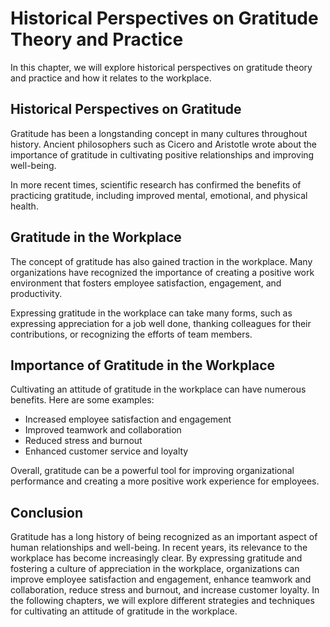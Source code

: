 Historical Perspectives on Gratitude Theory and Practice
===============================================================================================================

In this chapter, we will explore historical perspectives on gratitude theory and practice and how it relates to the workplace.

Historical Perspectives on Gratitude
------------------------------------

Gratitude has been a longstanding concept in many cultures throughout history. Ancient philosophers such as Cicero and Aristotle wrote about the importance of gratitude in cultivating positive relationships and improving well-being.

In more recent times, scientific research has confirmed the benefits of practicing gratitude, including improved mental, emotional, and physical health.

Gratitude in the Workplace
--------------------------

The concept of gratitude has also gained traction in the workplace. Many organizations have recognized the importance of creating a positive work environment that fosters employee satisfaction, engagement, and productivity.

Expressing gratitude in the workplace can take many forms, such as expressing appreciation for a job well done, thanking colleagues for their contributions, or recognizing the efforts of team members.

Importance of Gratitude in the Workplace
----------------------------------------

Cultivating an attitude of gratitude in the workplace can have numerous benefits. Here are some examples:

* Increased employee satisfaction and engagement
* Improved teamwork and collaboration
* Reduced stress and burnout
* Enhanced customer service and loyalty

Overall, gratitude can be a powerful tool for improving organizational performance and creating a more positive work experience for employees.

Conclusion
----------

Gratitude has a long history of being recognized as an important aspect of human relationships and well-being. In recent years, its relevance to the workplace has become increasingly clear. By expressing gratitude and fostering a culture of appreciation in the workplace, organizations can improve employee satisfaction and engagement, enhance teamwork and collaboration, reduce stress and burnout, and increase customer loyalty. In the following chapters, we will explore different strategies and techniques for cultivating an attitude of gratitude in the workplace.

